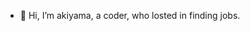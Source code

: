 - 👋 Hi, I’m akiyama, a coder, who losted in finding jobs.
<!---
AkiyamaZw/AkiyamaZw is a ✨ special ✨ repository because its `README.md` (this file) appears on your GitHub profile.
You can click the Preview link to take a look at your changes.
--->
